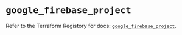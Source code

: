 # `google_firebase_project`

Refer to the Terraform Registory for docs: [`google_firebase_project`](https://registry.terraform.io/providers/hashicorp/google-beta/5.21.0/docs/resources/google_firebase_project).
